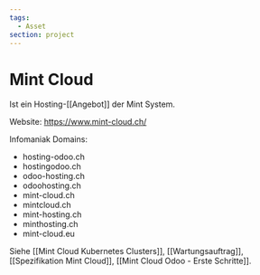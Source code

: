 ```yaml
---
tags:
  - Asset
section: project
---
```


# Mint Cloud

Ist ein Hosting-[[Angebot]] der Mint System.

Website: <https://www.mint-cloud.ch/>

Infomaniak Domains:

- hosting-odoo.ch
- hostingodoo.ch
- odoo-hosting.ch
- odoohosting.ch
- mint-cloud.ch
- mintcloud.ch
- mint-hosting.ch
- minthosting.ch
- mint-cloud.eu

Siehe [[Mint Cloud Kubernetes Clusters]], [[Wartungsauftrag]], [[Spezifikation Mint Cloud]], [[Mint Cloud Odoo - Erste Schritte]].
